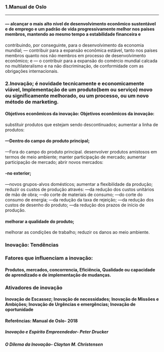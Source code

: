 ### 1.Manual de Oslo
 _____________________
#### — alcançar o mais alto nível de desenvolvimento econômico sustentável e de emprego e um padrão de vida progressivamente melhor nos países membros, mantendo ao mesmo tempo a estabilidade financeira e 
contribuindo, por conseguinte, para o desenvolvimento da economia mundial;
— contribuir para a expansão econômica estável, tanto nos países membros quanto
nos não membros em processo de desenvolvimento econômico; e
— o contribuir para a expansão do comércio mundial calcada no multilateralismo e
na não discriminação, de conformidade com as obrigações internacionais.
### 2.Inovação; é novidade tecnicamente e economicamente viável, Implementação de um produto(bem ou serviço) movo ou significamente melhorado, ou um processo, ou um novo método de marketing.
#### Objetivos econômicos da inovação: Objetivos econômicos da inovação:
substituir produtos que estejam sendo descontinuados;
aumentar a linha de produtos:

#### —Dentro do campo do produto principal;
—Fora do campo do produto principal.
desenvolver produtos amistosos em termos de meio ambiente;
manter participação de mercado;
aumentar participação de mercado;
abrir novos mercados:

#### -no exterior;
—novos grupos-alvos domésticos;
aumentar a flexibilidade da produção;
reduzir os custos de produção através:
—da redução dos custos unitários de mão de obra;
—do corte de materiais de consumo;
—do corte do consumo de energia;
—da redução da taxa de rejeição;
—da redução dos custos de desenho do produto;
—da redução dos prazos de início de produção.

#### melhorar a qualidade do produto;
melhorar as condições de trabalho;
reduzir os danos ao meio ambiente.
### Inovação: Tendências

### Fatores que influenciam a inovação: 
#### Produtos, mercados, concorrencia, Eficiência, Qualidade ou capacidade de aprendizado e de implementação de mudanças.

### Ativadores de inovação
#### Inovação de Escassez; Inovação de necessidades; Inovação de Missões e Ambições; Inovação de Urgências e emergências; Inovação de oportunidade
#### Referências: Manual de Oslo- 2018
##### Inovação e Espírito Empreendedor- Peter Drucker
##### O Dilema da Inovação-  Clayton M. Christensen
